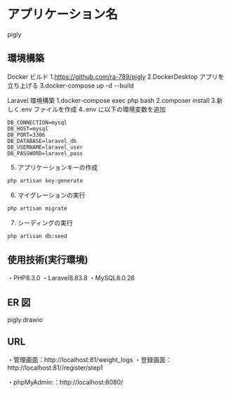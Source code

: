 # アプリケーション名

pigly

## 環境構築

Docker ビルド 1.https://github.com/ra-789/pigly
2.DockerDesktop アプリを立ち上げる
3.docker-compose up -d --build

Laravel 環境構築
1.docker-compose exec php bash
2.composer install 3.新しく.env ファイルを作成
4..env に以下の環境変数を追加

```text
DB_CONNECTION=mysql
DB_HOST=mysql
DB_PORT=3306
DB_DATABASE=laravel_db
DB_USERNAME=laravel_user
DB_PASSWORD=laravel_pass
```

5. アプリケーションキーの作成

```bash
php artisan key:generate
```

6. マイグレーションの実行

```bash
php artisan migrate
```

7. シーディングの実行

```bash
php artisan db:seed
```

## 使用技術(実行環境)

・PHP8.3.0
・Laravel8.83.8
・MySQL8.0.26

## ER 図

pigly.drawio

## URL

・管理画面：http://localhost:81/weight_logs
・登録画面：http://localhost:81//register/step1

・phpMyAdmin:：http://localhost:8080/

